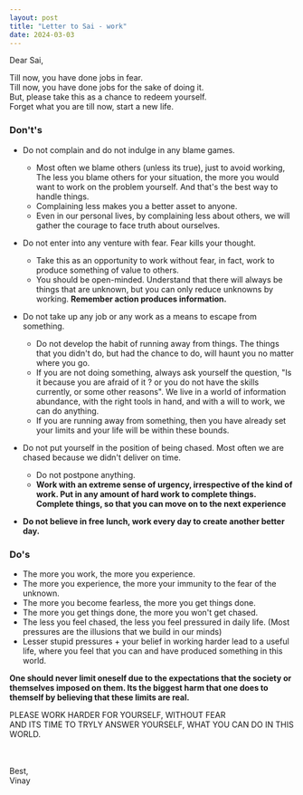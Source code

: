 ```yaml
---
layout: post
title: "Letter to Sai - work"
date: 2024-03-03
---
```


Dear Sai,

Till now, you have done jobs in fear.<br>
Till now, you have done jobs for the sake of doing it. <br>
But, please take this as a chance to redeem yourself. <br>
Forget what you are till now, start a new life. <br>

### Don't's
* Do not complain and do not indulge in any blame games. 
    * Most often we blame others (unless its true), just to avoid working, The less you blame others for your situation, the more you would want to work on the problem yourself. And that's the best way to handle things.
    * Complaining less makes you a better asset to anyone.
    * Even in our personal lives, by complaining less about others, we will gather the courage to face truth about ourselves.
* Do not enter into any venture with fear. Fear kills your thought.

    - Take this as an opportunity to work without fear, in fact, work to produce something of value to others.
    - You should be open-minded. Understand that there will always be things that are unknown, but you can only reduce unknowns by working. **Remember action produces information.**

* Do not take up any job or any work as a means to escape from something. 
    - Do not develop the habit of running away from things. The things that you didn't do, but had the chance to do, will haunt you no matter where you go.
    - If you are not doing something, always ask yourself the question, "Is it because you are afraid of it ? or you do not have the skills currently, or some other reasons". We live in a world of information abundance, with the right tools in hand, and with a will to work, we can do anything.
    - If you are running away from something, then you have already set your limits and your life will be within these bounds.


* Do not put yourself in the position of being chased. Most often we are chased because we didn't deliver on time.
    * Do not postpone anything.
    * **Work with an extreme sense of urgency, irrespective of the kind of work. Put in any amount of hard work to complete things. Complete things, so that you can move on to the next experience** 
* **Do not believe in free lunch, work every day to create another better day.**


### Do's
* The more you work, the more you experience.
* The more you experience, the more your immunity to the fear of the unknown.
* The more you become fearless, the more you get things done.
* The more you get things done, the more you won't get chased.
* The less you feel chased, the less you feel pressured in daily life. (Most pressures are the illusions that we build in our minds)
* Lesser stupid pressures + your belief in working harder lead to a useful life, where you feel that you can and have produced something in this world.


**One should never limit oneself due to the expectations that the society or themselves imposed on them. Its the biggest harm that one does to themself by believing that these limits are real.**

PLEASE WORK HARDER FOR YOURSELF, WITHOUT FEAR <br>
AND ITS TIME TO TRYLY ANSWER YOURSELF, WHAT YOU CAN DO IN THIS WORLD.

<br>
<br>
Best,<br>
Vinay